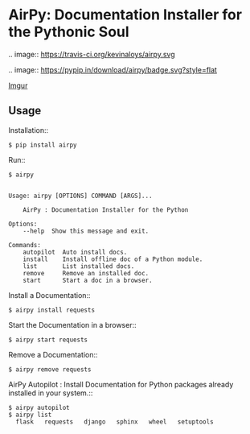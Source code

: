 AirPy: Documentation Installer for the Pythonic Soul
====================================================

.. image:: https://travis-ci.org/kevinaloys/airpy.svg

.. image:: https://pypip.in/download/airpy/badge.svg?style=flat

[Imgur](http://i.imgur.com/8ovPxQg.png?1)

Usage
-----

Installation::

    $ pip install airpy
    
Run::

    $ airpy


    Usage: airpy [OPTIONS] COMMAND [ARGS]...

        AirPy : Documentation Installer for the Python

    Options:
        --help  Show this message and exit.

    Commands:
        autopilot  Auto install docs.
        install    Install offline doc of a Python module.
        list       List installed docs.
        remove     Remove an installed doc.
        start      Start a doc in a browser.


Install a Documentation::

    $ airpy install requests

Start the Documentation in a browser::
    
    $ airpy start requests

Remove a Documentation::

    $ airpy remove requests

AirPy Autopilot : Install Documentation for Python packages already installed in your system.::

    $ airpy autopilot
    $ airpy list
      flask   requests   django   sphinx   wheel   setuptools

